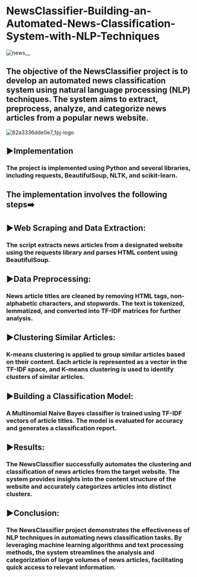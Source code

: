 # NewsClassifier-Building-an-Automated-News-Classification-System-with-NLP-Techniques

![news__](https://github.com/cprathamesh1997/NewsClassifier-Building-an-Automated-News-Classification-System-with-NLP-Techniques/assets/119093373/ac16c73e-e02e-44b5-a21c-d969004f12c8)
## The objective of the NewsClassifier project is to develop an automated news classification system using natural language processing (NLP) techniques. The system aims to extract, preprocess, analyze, and categorize news articles from a popular news website.


![62a3336dde0e7_fpj-logo](https://github.com/cprathamesh1997/NewsClassifier-Building-an-Automated-News-Classification-System-with-NLP-Techniques/assets/119093373/c049d37e-c393-4fc6-93f2-322f39415c3c)


## ▶️Implementation
### The project is implemented using Python and several libraries, including requests, BeautifulSoup, NLTK, and scikit-learn. 

## The implementation involves the following steps➡️

## ▶️Web Scraping and Data Extraction: 
### The script extracts news articles from a designated website using the requests library and parses HTML content using BeautifulSoup.

## ▶️Data Preprocessing: 
### News article titles are cleaned by removing HTML tags, non-alphabetic characters, and stopwords. The text is tokenized, lemmatized, and converted into TF-IDF matrices for further analysis.

## ▶️Clustering Similar Articles: 
### K-means clustering is applied to group similar articles based on their content. Each article is represented as a vector in the TF-IDF space, and K-means clustering is used to identify clusters of similar articles.

## ▶️Building a Classification Model:
### A Multinomial Naive Bayes classifier is trained using TF-IDF vectors of article titles. The model is evaluated for accuracy and generates a classification report.

## ▶️Results:
### The NewsClassifier successfully automates the clustering and classification of news articles from the target website. The system provides insights into the content structure of the website and accurately categorizes articles into distinct clusters.

## ▶️Conclusion:
### The NewsClassifier project demonstrates the effectiveness of NLP techniques in automating news classification tasks. By leveraging machine learning algorithms and text processing methods, the system streamlines the analysis and categorization of large volumes of news articles, facilitating quick access to relevant information.
